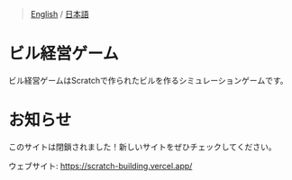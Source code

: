 > [English](./README/README_en.md) / [日本語](./README/README_ja.md)

# ビル経営ゲーム

ビル経営ゲームはScratchで作られたビルを作るシミュレーションゲームです。

# お知らせ

このサイトは閉鎖されました！新しいサイトをぜひチェックしてください。

ウェブサイト: https://scratch-building.vercel.app/